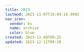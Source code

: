 ```yaml
---
title: 2023
lastmod: 2023-11-07T16:09:16.099Z
nav_icon:
  vendor: bs
  name: archive
  color: blue
created: 2023-11-08T09:25
updated: 2023-12-11T09:30
---
```

